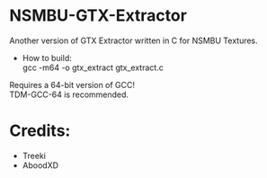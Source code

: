 # NSMBU-GTX-Extractor
Another version of GTX Extractor written in C for NSMBU Textures.  
  
* How to build:  
gcc -m64 -o gtx_extract gtx_extract.c
  
Requires a 64-bit version of GCC!  
TDM-GCC-64 is recommended.  
  
# Credits:  
* Treeki  
* AboodXD
